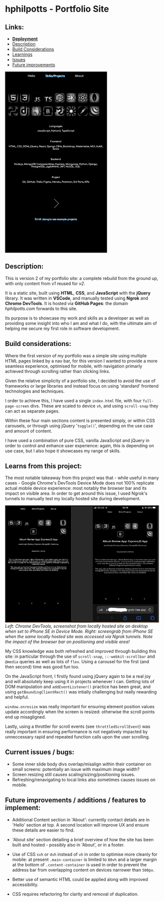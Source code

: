 # hphilpotts - Portfolio Site        

## Links:       
- [**Deployment**](hphilpotts.com)       
- [Description](https://github.com/hphilpotts/hphilpotts.github.io#description)
- [Build Considerations](https://github.com/hphilpotts/hphilpotts.github.io#build-considerations)       
- [Learnings](https://github.com/hphilpotts/hphilpotts.github.io#learns-from-this-project)      
- [Issues](https://github.com/hphilpotts/hphilpotts.github.io#current-issues--bugs)       
- [Future improvements](https://github.com/hphilpotts/hphilpotts.github.io#future-improvements--additions--features-to-implement)        

![Screenshot of the site on mobile](/img/screenshot27Apr.png)       

## Description:     

This is version 2 of my portfolio site: a complete rebuild from the ground up, with only content from _v1_ reused for _v2_.     

It is a static site, built using **HTML**, **CSS**, and **JavaScript** with the **jQuery** library. It was written in **VSCode**, and manually tested using **Ngrok** and **Chrome DevTools**. It is hosted via **GitHub Pages**: the domain _hphilpotts.com_ forwards to this site.       

Its purpose is to showcase my work and skills as a developer as well as providing some insight into who I am and what I do, with the ultimate aim of helping me secure my first role in software development.        

## Build considerations:     

Where the first version of my portfolio was a simple site using multiple HTML pages linked by a nav bar, for this version I wanted to provide a more seamless experience, optimised for mobile, with navigation primarly achieved through scrolling rather than clicking links.     

Given the relative simplicity of a portfolio site, I decided to avoid the use of frameworks or large libraries and instead focus on using 'standard' frontend technologies and techniques.      

I order to achieve this, I have used a single `index.html` file, with four `full-page-screen` divs. These are scaled to device `vh`, and using `scroll-snap` they can act as separate pages.        

Within these four main sections content is presented simply, or within CSS carousels, or through using jQuery '`toggle()`', depending on the use case and amount of content.        

I have used a combination of pure CSS, vanilla JavaScript and jQuery in order to control and enhance user experience: again, this is depending on use case, but I also hope it showcases my range of skills.        

## Learns from this project:        

The most notable takeaway from this project was that - while useful in many cases - Google Chrome's DevTools Device Mode does not 100% replicate actual mobile device experience: most notably the browser bar and its impact on visible area. In order to get around this issue, I used Ngrok's tunnels to manually test my locally hosted site during development.        

![Side-by-side screenshots from Chrome DevTools and Ngrok showing differences between the two](/img/devicemode-ngrok.png)       
_Left: Chrome DevTools, screenshot from locally hosted site on desktop when set to iPhone SE in Device Mode. Right: screengrab from iPhone SE when the same locally hosted site was accessed via Ngrok tunnels. Note the impact of the browser bar on positioning and visible area!_        

My CSS knowledge was both refreshed and improved through building this site: in particular through the use of `scroll-snap`, `::-webkit-scrollbar` and `@media` queries as well as lots of `flex`. Using a carousel for the first (and then second) time was good fun too.  

On the JavaScript front, I firstly found using jQuery again to be a real joy and will absolutely keep using it in projects whenever I can. Getting lots of DOM manipulation and `addEventListener()` practice has been great, and using `getBoundingClientRect()` was intially challenging but really rewarding and helpful.        

`window.onresize` was really important for ensuring element position values update accordingly when the screen is resized: otherwise the scroll points end up misagligned.        

Lastly, using a throttler for scroll events (see `throttledScrollEvent`) was really important in ensuring performance is not negatively impacted by unneccessary rapid and repeated function calls upon the user scrolling.       

## Current issues / bugs:     
- Some inner slide body divs overlap/misalign within their container on small screens: potentially an issue with maximum image width?       
- Screen resizing still causes scaling/sizing/positioning issues.       
- Refreshing/renavigating to local links also sometimes causes issues on mobile.        

## Future improvements / additions / features to implement:       
- Additional Content section in 'About': currently contact details are in 'Hello' section at top. A second location will improve UX and ensure these details are easier to find.        
- 'About site' section detailing a brief overview of how the site has been built and hosted - possibly also in 'About', or in a footer.     

- Use of CSS `svh` or `dvh` instead of `vh` in order to optimise more cleanly for mobile: at present `.main-container` is limited to `80vh` and a larger margin at the bottom of `.content-container` is used in order to prevent the address bar from overlapping content on devices narrower than `500px`.       

- Better use of semantic HTML could be applied along with improved accessibility.       
- CSS requires refactoring for clarity and removal of duplication.      
